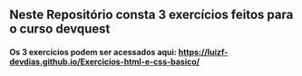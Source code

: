 ## Neste Repositório consta 3 exercícios feitos para o curso devquest
#### Os 3 exercícios podem ser acessados aqui: https://luizf-devdias.github.io/Exercicios-html-e-css-basico/
